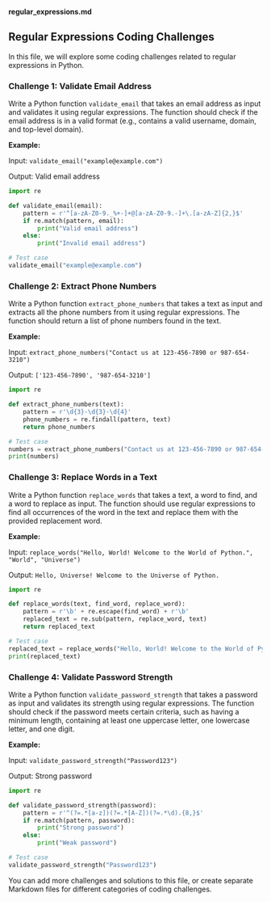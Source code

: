 **regular_expressions.md**

## Regular Expressions Coding Challenges

In this file, we will explore some coding challenges related to regular expressions in Python.

### Challenge 1: Validate Email Address

Write a Python function `validate_email` that takes an email address as input and validates it using regular expressions. The function should check if the email address is in a valid format (e.g., contains a valid username, domain, and top-level domain).

**Example:**

Input: `validate_email("example@example.com")`

Output: Valid email address

```python
import re

def validate_email(email):
    pattern = r'^[a-zA-Z0-9._%+-]+@[a-zA-Z0-9.-]+\.[a-zA-Z]{2,}$'
    if re.match(pattern, email):
        print("Valid email address")
    else:
        print("Invalid email address")

# Test case
validate_email("example@example.com")
```

### Challenge 2: Extract Phone Numbers

Write a Python function `extract_phone_numbers` that takes a text as input and extracts all the phone numbers from it using regular expressions. The function should return a list of phone numbers found in the text.

**Example:**

Input: `extract_phone_numbers("Contact us at 123-456-7890 or 987-654-3210")`

Output: `['123-456-7890', '987-654-3210']`

```python
import re

def extract_phone_numbers(text):
    pattern = r'\d{3}-\d{3}-\d{4}'
    phone_numbers = re.findall(pattern, text)
    return phone_numbers

# Test case
numbers = extract_phone_numbers("Contact us at 123-456-7890 or 987-654-3210")
print(numbers)
```

### Challenge 3: Replace Words in a Text

Write a Python function `replace_words` that takes a text, a word to find, and a word to replace as input. The function should use regular expressions to find all occurrences of the word in the text and replace them with the provided replacement word.

**Example:**

Input: `replace_words("Hello, World! Welcome to the World of Python.", "World", "Universe")`

Output: `Hello, Universe! Welcome to the Universe of Python.`

```python
import re

def replace_words(text, find_word, replace_word):
    pattern = r'\b' + re.escape(find_word) + r'\b'
    replaced_text = re.sub(pattern, replace_word, text)
    return replaced_text

# Test case
replaced_text = replace_words("Hello, World! Welcome to the World of Python.", "World", "Universe")
print(replaced_text)
```

### Challenge 4: Validate Password Strength

Write a Python function `validate_password_strength` that takes a password as input and validates its strength using regular expressions. The function should check if the password meets certain criteria, such as having a minimum length, containing at least one uppercase letter, one lowercase letter, and one digit.

**Example:**

Input: `validate_password_strength("Password123")`

Output: Strong password

```python
import re

def validate_password_strength(password):
    pattern = r'^(?=.*[a-z])(?=.*[A-Z])(?=.*\d).{8,}$'
    if re.match(pattern, password):
        print("Strong password")
    else:
        print("Weak password")

# Test case
validate_password_strength("Password123")
```
You can add more challenges and solutions to this file, or create separate Markdown files for different categories of coding challenges.